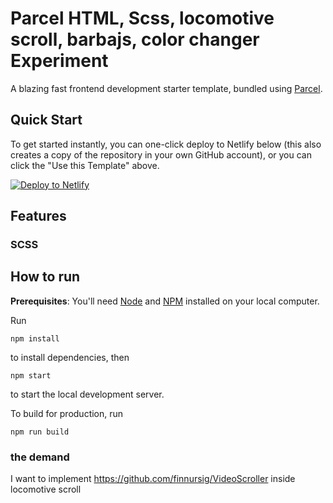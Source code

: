 # Parcel HTML, Scss, locomotive scroll, barbajs, color changer Experiment
A blazing fast frontend development starter template, bundled using [Parcel](https://parceljs.org).

## Quick Start

To get started instantly, you can one-click deploy to Netlify below (this also creates a copy of the repository in your own GitHub account), or you can click the "Use this Template" above.

[![Deploy to Netlify](./src/assets/deploy-to-netlify.svg)](https://app.netlify.com/start/deploy?repository=https://github.com/manuelruizredondo/template_digital.git)

## Features




### SCSS

## How to run
**Prerequisites**: You'll need [Node](https://nodejs.org) and [NPM](https://docs.npmjs.com/downloading-and-installing-node-js-and-npm) installed on your local computer.

Run

```
npm install
```
to install dependencies, then
```
npm start
```
to start the local development server.

To build for production, run
```
npm run build
```


### the demand

I want to implement  https://github.com/finnursig/VideoScroller inside locomotive scroll
